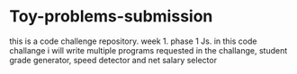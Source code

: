 # Toy-problems-submission
this is a code challenge repository. week 1. phase 1 Js.
in this code  challange i will write multiple programs requested in the challange, student grade generator, speed detector and net salary selector
